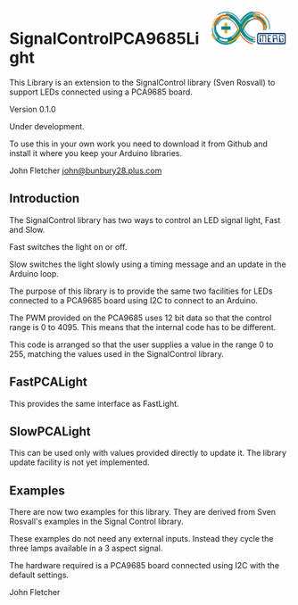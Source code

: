  <img align="right" src="arduino_merg_logo.png"  width="150" height="75">

# SignalControlPCA9685Light
This Library is an extension to the SignalControl library (Sven Rosvall) to support 
LEDs connected using a PCA9685 board.

Version 0.1.0

Under development.

To use this in your own work you need to download it from Github and install it where you keep your Arduino libraries.

John Fletcher <john@bunbury28.plus.com>

## Introduction

The SignalControl library has two ways to control an LED signal light, Fast and Slow.

Fast switches the light on or off.

Slow switches the light slowly using a timing message and an update in the Arduino loop.

The purpose of this library is to provide the same two facilities for LEDs connected to a PCA9685 board using I2C to connect to an Arduino.

The PWM provided on the PCA9685 uses 12 bit data so that the control range is 0 to 4095. This means that the internal code has to be different. 

This code is arranged so that the user supplies a value in the range 0 to 255, matching the values used in the SignalControl library.

## FastPCALight

This provides the same interface as FastLight.

## SlowPCALight

This can be used only with values provided directly to update it. The library update facility is not yet implemented.

## Examples

There are now two examples for this library. They are derived from Sven Rosvall's examples in the Signal Control library.

These examples do not need any external inputs. Instead they cycle the three lamps available in a 3 aspect signal.

The hardware required is a PCA9685 board connected using I2C with the default settings.

John Fletcher <M6777>


